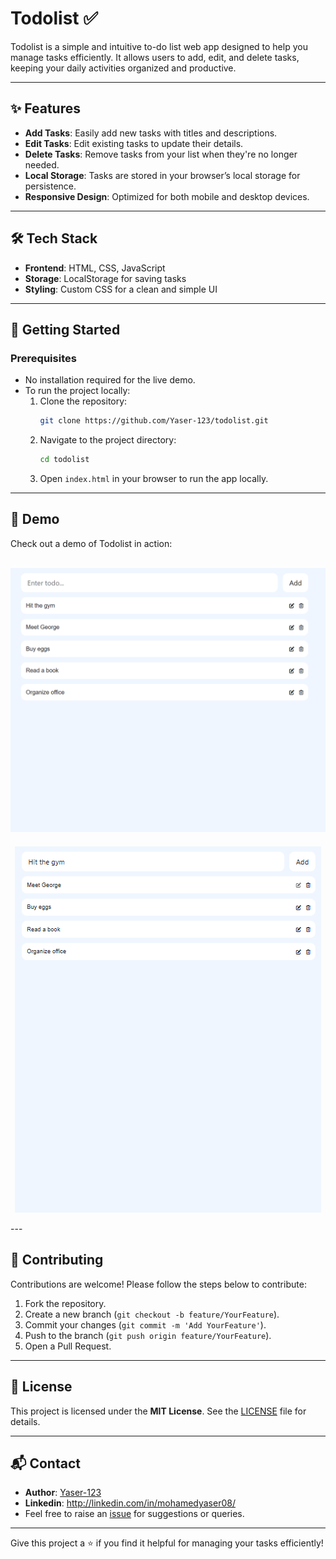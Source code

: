 # Todolist ✅

Todolist is a simple and intuitive to-do list web app designed to help you manage tasks efficiently. It allows users to add, edit, and delete tasks, keeping your daily activities organized and productive.

---

## ✨ Features
- **Add Tasks**: Easily add new tasks with titles and descriptions.
- **Edit Tasks**: Edit existing tasks to update their details.
- **Delete Tasks**: Remove tasks from your list when they're no longer needed.
- **Local Storage**: Tasks are stored in your browser’s local storage for persistence.
- **Responsive Design**: Optimized for both mobile and desktop devices.

---

## 🛠️ Tech Stack
- **Frontend**: HTML, CSS, JavaScript
- **Storage**: LocalStorage for saving tasks
- **Styling**: Custom CSS for a clean and simple UI

---

## 🚀 Getting Started

### Prerequisites
- No installation required for the live demo.
- To run the project locally:
  1. Clone the repository:
     ```bash
     git clone https://github.com/Yaser-123/todolist.git
     ```
  2. Navigate to the project directory:
     ```bash
     cd todolist
     ```
  3. Open `index.html` in your browser to run the app locally.

---

## 🎥 Demo

Check out a demo of Todolist in action:

![Dashboard Overview](Images/img-1.png)
---
<p align="center">
  <img src="Images/img-2.png"/>
</p>
---

## 🤝 Contributing
Contributions are welcome! Please follow the steps below to contribute:
1. Fork the repository.
2. Create a new branch (`git checkout -b feature/YourFeature`).
3. Commit your changes (`git commit -m 'Add YourFeature'`).
4. Push to the branch (`git push origin feature/YourFeature`).
5. Open a Pull Request.

---

## 📜 License
This project is licensed under the **MIT License**. See the [LICENSE](LICENSE) file for details.

---

## 📬 Contact
- **Author**: [Yaser-123](https://github.com/Yaser-123)
- **Linkedin**: http://linkedin.com/in/mohamedyaser08/
- Feel free to raise an [issue](https://github.com/Yaser-123/todolist/issues) for suggestions or queries.

---

Give this project a ⭐ if you find it helpful for managing your tasks efficiently!

